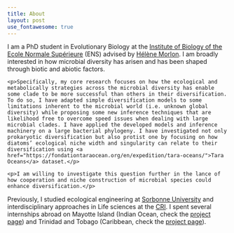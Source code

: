 ```yaml
---
title: About
layout: post
use_fontawesome: true
---
```


<div class="row content-row">
<div class="col-12 col-sm-8">
    <p>I am a PhD student in Evolutionary Biology at the <a href="https://www.ibens.ens.fr/">Institute of Biology of the Ecole Normale Supérieure</a> (ENS) advised by <a href="https://www.phyloeco.bio.ens.psl.eu/">Hélène Morlon</a>. I am broadly interested in how microbial diversity has arisen and has been shaped through biotic and abiotic factors.</p>

    <p>Specifically, my core research focuses on how the ecological and metabolically strategies across the microbial diversity has enable some clade to be more successful than others in their diversification. To do so, I have adapted simple diversification models to some limitations inherent to the microbial world (i.e. unknown global diversity) while proposing some new inference techniques that are likelihood free to overcome speed issues when dealing with large microbial clades. I have applied the developed models and inference machinery on a large bacterial phylogeny. I have investigated not only prokaryotic diversification but also protist one by focusing on how diatoms’ ecological niche width and singularity can relate to their diversification using <a href="https://fondationtaraocean.org/en/expedition/tara-oceans/">Tara Oceans</a> dataset.</p>

    <p>I am willing to investigate this question further in the lance of how cooperation and niche construction of microbial species could enhance diversification.</p>

  <p>Previously, I studied ecological engineering at  <a href="https://sciences.sorbonne-universite.fr/formation-sciences/masters/master-biodiversite-ecologie-et-evolution-bee">Sorbonne University</a> and interdisciplinary approaches in Life sciences at the <a href="https://master.learningplanetinstitute.org/en">CRI</a>. I spent several internships abroad on Mayotte Island (Indian Ocean, check the <a href="https://www.pole-tropical.org/2015/01/etude-de-la-capacite-epuratrice-de-la-mangrove-de-malamani-phase-3/">project page</a>) and Trinidad and Tobago (Caribbean, check the <a href="https://theguppyproject.weebly.com/">project page</a>).</p>

</div>
</div>
